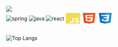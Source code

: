 
<hearder>
            <link rel="stylesheet" href="https://cdn.jsdelivr.net/gh/devicons/devicon@v2.15.1/devicon.min.css">
        </hearder>  


 <img src = "https://github.com/JoaoTorpe/JoaoTorpe/assets/113739903/ea9f4e2e-6dd7-408d-86f8-cfca577a222f">

<div style="display: inline_block">

   <img align="center" alt="spring" height="30" width="40" src="https://cdn.jsdelivr.net/gh/devicons/devicon/icons/spring/spring-original.svg">
   <img  align="center" alt="java" height="30" width="40" src="https://cdn.jsdelivr.net/gh/devicons/devicon/icons/java/java-original.svg">
   <img align="center" alt="react" height="30" width="40" src="https://cdn.jsdelivr.net/gh/devicons/devicon/icons/react/react-original.svg">
    <img align="center" alt="Js" height="30" width="40" src="https://raw.githubusercontent.com/devicons/devicon/master/icons/javascript/javascript-plain.svg">
  <img align="center" alt="HTML" height="30" width="40" src="https://raw.githubusercontent.com/devicons/devicon/master/icons/html5/html5-original.svg">
  <img align="center" alt="CSS" height="30" width="40" src="https://raw.githubusercontent.com/devicons/devicon/master/icons/css3/css3-original.svg">
 <br> <br>
            
</div>
 
 ![Top Langs](https://github-readme-stats-sigma-five.vercel.app/api/top-langs/?username=joaoTorpe&layout=compact)





          
       
          
           
           
